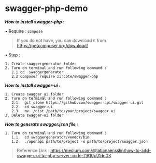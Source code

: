# swagger-php-demo

***How to install swagger-php :***

• Require : ```compose```
> If you do not have, you can download it from https://getcomposer.org/download/

• Step : 
```
1. Create swaggergenerator folder
2. Turn on terminal and run following command : 
   2.1 cd  swaggergenerator
   2.2 composer require zircote/swagger-php
```
***How to install swagger-ui :***
```
1. Create swagger_ui folder
2. Turn on terminal and run following command : 
   2.1.  git clone https://github.com/swagger-api/swagger-ui.git
   2.2.  cd swagger-ui
   2.3.  mv ./dist /path/to/your/project/swagger_ui
3. Delete swagger-ui folder
```
***How to generate swagger.json file :***
```
1. Turn on terminal and run following command : 
   1.1.  cd swaggergenerator/vendor/bin
   1.2.  ./openapi path/to/project -o path/to/project/swagger.json
```

> Reference Link : https://medium.com/@tatianaensslin/how-to-add-swagger-ui-to-php-server-code-f1610c01dc03
